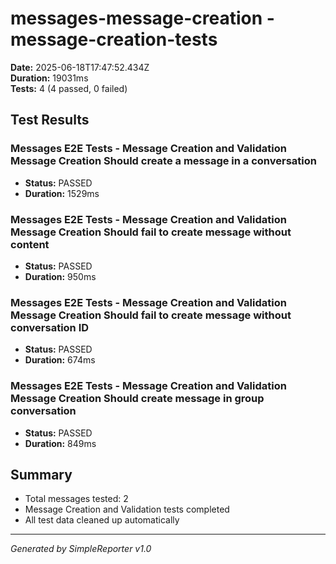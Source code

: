 # messages-message-creation - message-creation-tests

**Date:** 2025-06-18T17:47:52.434Z  
**Duration:** 19031ms  
**Tests:** 4 (4 passed, 0 failed)

## Test Results


### Messages E2E Tests - Message Creation and Validation Message Creation Should create a message in a conversation
- **Status:** PASSED
- **Duration:** 1529ms



### Messages E2E Tests - Message Creation and Validation Message Creation Should fail to create message without content
- **Status:** PASSED
- **Duration:** 950ms



### Messages E2E Tests - Message Creation and Validation Message Creation Should fail to create message without conversation ID
- **Status:** PASSED
- **Duration:** 674ms



### Messages E2E Tests - Message Creation and Validation Message Creation Should create message in group conversation
- **Status:** PASSED
- **Duration:** 849ms



## Summary

- Total messages tested: 2
- Message Creation and Validation tests completed
- All test data cleaned up automatically

---
*Generated by SimpleReporter v1.0*
